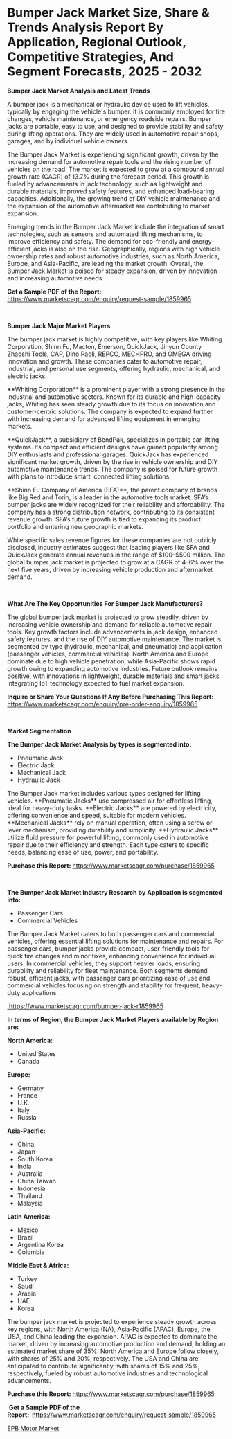 <p><h1>Bumper Jack Market Size, Share & Trends Analysis Report By Application, Regional Outlook, Competitive Strategies, And Segment Forecasts, 2025 - 2032</h1></p><p><strong>Bumper Jack Market Analysis and Latest Trends</strong></p>
<p><p>A bumper jack is a mechanical or hydraulic device used to lift vehicles, typically by engaging the vehicle's bumper. It is commonly employed for tire changes, vehicle maintenance, or emergency roadside repairs. Bumper jacks are portable, easy to use, and designed to provide stability and safety during lifting operations. They are widely used in automotive repair shops, garages, and by individual vehicle owners.</p><p>The Bumper Jack Market is experiencing significant growth, driven by the increasing demand for automotive repair tools and the rising number of vehicles on the road. The market is expected to grow at a compound annual growth rate (CAGR) of 13.7% during the forecast period. This growth is fueled by advancements in jack technology, such as lightweight and durable materials, improved safety features, and enhanced load-bearing capacities. Additionally, the growing trend of DIY vehicle maintenance and the expansion of the automotive aftermarket are contributing to market expansion.</p><p>Emerging trends in the Bumper Jack Market include the integration of smart technologies, such as sensors and automated lifting mechanisms, to improve efficiency and safety. The demand for eco-friendly and energy-efficient jacks is also on the rise. Geographically, regions with high vehicle ownership rates and robust automotive industries, such as North America, Europe, and Asia-Pacific, are leading the market growth. Overall, the Bumper Jack Market is poised for steady expansion, driven by innovation and increasing automotive needs.</p></p>
<p><strong>Get a Sample PDF of the Report:&nbsp;</strong> <a href="https://www.marketscagr.com/enquiry/request-sample/1859965?utm_campaign=1889&utm_medium=2&utm_source=Github&utm_content=ia&utm_term=23012025&utm_id=bumper-jack">https://www.marketscagr.com/enquiry/request-sample/1859965</a></p>
<p>&nbsp;</p>
<p><strong>Bumper Jack Major Market Players</strong></p>
<p><p>The bumper jack market is highly competitive, with key players like Whiting Corporation, Shinn Fu, Macton, Emerson, QuickJack, Jinyun County Zhaoshi Tools, CAP, Dino Paoli, REPCO, MECHPRO, and OMEGA driving innovation and growth. These companies cater to automotive repair, industrial, and personal use segments, offering hydraulic, mechanical, and electric jacks.</p><p>**Whiting Corporation** is a prominent player with a strong presence in the industrial and automotive sectors. Known for its durable and high-capacity jacks, Whiting has seen steady growth due to its focus on innovation and customer-centric solutions. The company is expected to expand further with increasing demand for advanced lifting equipment in emerging markets.</p><p>**QuickJack**, a subsidiary of BendPak, specializes in portable car lifting systems. Its compact and efficient designs have gained popularity among DIY enthusiasts and professional garages. QuickJack has experienced significant market growth, driven by the rise in vehicle ownership and DIY automotive maintenance trends. The company is poised for future growth with plans to introduce smart, connected lifting solutions.</p><p>**Shinn Fu Company of America (SFA)**, the parent company of brands like Big Red and Torin, is a leader in the automotive tools market. SFA’s bumper jacks are widely recognized for their reliability and affordability. The company has a strong distribution network, contributing to its consistent revenue growth. SFA’s future growth is tied to expanding its product portfolio and entering new geographic markets.</p><p>While specific sales revenue figures for these companies are not publicly disclosed, industry estimates suggest that leading players like SFA and QuickJack generate annual revenues in the range of $100–$500 million. The global bumper jack market is projected to grow at a CAGR of 4–6% over the next five years, driven by increasing vehicle production and aftermarket demand.</p></p>
<p>&nbsp;</p>
<p><strong>What Are The Key Opportunities For Bumper Jack Manufacturers?</strong></p>
<p><p>The global bumper jack market is projected to grow steadily, driven by increasing vehicle ownership and demand for reliable automotive repair tools. Key growth factors include advancements in jack design, enhanced safety features, and the rise of DIY automotive maintenance. The market is segmented by type (hydraulic, mechanical, and pneumatic) and application (passenger vehicles, commercial vehicles). North America and Europe dominate due to high vehicle penetration, while Asia-Pacific shows rapid growth owing to expanding automotive industries. Future outlook remains positive, with innovations in lightweight, durable materials and smart jacks integrating IoT technology expected to fuel market expansion.</p></p>
<p><strong>Inquire or Share Your Questions If Any Before Purchasing This Report:</strong> <a href="https://www.marketscagr.com/enquiry/pre-order-enquiry/1859965?utm_campaign=1889&utm_medium=2&utm_source=Github&utm_content=ia&utm_term=23012025&utm_id=bumper-jack">https://www.marketscagr.com/enquiry/pre-order-enquiry/1859965</a></p>
<p>&nbsp;</p>
<p><strong>Market Segmentation</strong></p>
<p><strong>The Bumper Jack Market Analysis by types is segmented into:</strong></p>
<p><ul><li>Pneumatic Jack</li><li>Electric Jack</li><li>Mechanical Jack</li><li>Hydraulic Jack</li></ul></p>
<p><p>The Bumper Jack market includes various types designed for lifting vehicles. **Pneumatic Jacks** use compressed air for effortless lifting, ideal for heavy-duty tasks. **Electric Jacks** are powered by electricity, offering convenience and speed, suitable for modern vehicles. **Mechanical Jacks** rely on manual operation, often using a screw or lever mechanism, providing durability and simplicity. **Hydraulic Jacks** utilize fluid pressure for powerful lifting, commonly used in automotive repair due to their efficiency and strength. Each type caters to specific needs, balancing ease of use, power, and portability.</p></p>
<p><strong>Purchase this Report:&nbsp;</strong><a href="https://www.marketscagr.com/purchase/1859965?utm_campaign=1889&utm_medium=2&utm_source=Github&utm_content=ia&utm_term=23012025&utm_id=bumper-jack">https://www.marketscagr.com/purchase/1859965</a></p>
<p>&nbsp;</p>
<p><strong>The Bumper Jack Market Industry Research by Application is segmented into:</strong></p>
<p><ul><li>Passenger Cars</li><li>Commercial Vehicles</li></ul></p>
<p><p>The Bumper Jack Market caters to both passenger cars and commercial vehicles, offering essential lifting solutions for maintenance and repairs. For passenger cars, bumper jacks provide compact, user-friendly tools for quick tire changes and minor fixes, enhancing convenience for individual users. In commercial vehicles, they support heavier loads, ensuring durability and reliability for fleet maintenance. Both segments demand robust, efficient jacks, with passenger cars prioritizing ease of use and commercial vehicles focusing on strength and stability for frequent, heavy-duty applications.</p></p>
<p><a href="https://www.marketscagr.com/bumper-jack-r1859965?utm_campaign=1889&utm_medium=2&utm_source=Github&utm_content=ia&utm_term=23012025&utm_id=bumper-jack">&nbsp;https://www.marketscagr.com/bumper-jack-r1859965</a></p>
<p><strong>In terms of Region, the Bumper Jack Market Players available by Region are:</strong></p>
<p>
    <p> <strong> North America: </strong>
        <ul>
            <li>United States</li>
            <li>Canada</li>
        </ul>
        </p> 
    <p> <strong> Europe: </strong>
        <ul>
            <li>Germany</li>
            <li>France</li>
            <li>U.K.</li>
            <li>Italy</li>
            <li>Russia</li>
        </ul>
        </p> 
    <p> <strong> Asia-Pacific: </strong>
        <ul>
            <li>China</li>
            <li>Japan</li>
            <li>South Korea</li>
            <li>India</li>
            <li>Australia</li>
            <li>China Taiwan</li>
            <li>Indonesia</li>
            <li>Thailand</li>
            <li>Malaysia</li>
        </ul>
        </p> 
    <p> <strong> Latin America: </strong>
        <ul>
            <li>Mexico</li>
            <li>Brazil</li>
            <li>Argentina Korea</li>
            <li>Colombia</li>
        </ul>
        </p> 
    <p> <strong> Middle East & Africa: </strong>
        <ul>
            <li>Turkey</li>
            <li>Saudi</li>
            <li>Arabia</li>
            <li>UAE</li>
            <li>Korea</li>
        </ul>
    </p>
    </p>
<p><p>The bumper jack market is projected to experience steady growth across key regions, with North America (NA), Asia-Pacific (APAC), Europe, the USA, and China leading the expansion. APAC is expected to dominate the market, driven by increasing automotive production and demand, holding an estimated market share of 35%. North America and Europe follow closely, with shares of 25% and 20%, respectively. The USA and China are anticipated to contribute significantly, with shares of 15% and 25%, respectively, fueled by robust automotive industries and technological advancements.</p></p>
<p><strong>Purchase this Report: </strong><a href="https://www.marketscagr.com/purchase/1859965?utm_campaign=1889&utm_medium=2&utm_source=Github&utm_content=ia&utm_term=23012025&utm_id=bumper-jack">https://www.marketscagr.com/purchase/1859965</a></p>
<p>&nbsp;<strong>Get a Sample PDF of the Report:&nbsp;&nbsp;</strong><a href="https://www.marketscagr.com/enquiry/request-sample/1859965?utm_campaign=1889&utm_medium=2&utm_source=Github&utm_content=ia&utm_term=23012025&utm_id=bumper-jack">https://www.marketscagr.com/enquiry/request-sample/1859965</a></p>
<p><strong></strong></p>
<p><p><a href="https://github.com/prosalinda88/Market-Research-Report-List-7/blob/main/epb-motor-market.md?utm_campaign=1889&utm_medium=2&utm_source=Github&utm_content=ia&utm_term=23012025&utm_id=bumper-jack">EPB Motor Market</a></p></p>